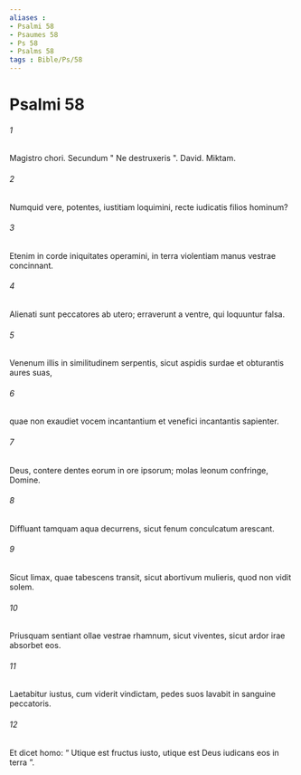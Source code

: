 ```yaml
---
aliases : 
- Psalmi 58
- Psaumes 58
- Ps 58
- Psalms 58
tags : Bible/Ps/58
---
```


# Psalmi 58

###### 1
Magistro chori. Secundum " Ne destruxeris ". David. Miktam.
###### 2
Numquid vere, potentes, iustitiam loquimini, recte iudicatis filios hominum?
###### 3
Etenim in corde iniquitates operamini, in terra violentiam manus vestrae concinnant.
###### 4
Alienati sunt peccatores ab utero; erraverunt a ventre, qui loquuntur falsa.
###### 5
Venenum illis in similitudinem serpentis, sicut aspidis surdae et obturantis aures suas,
###### 6
quae non exaudiet vocem incantantium et venefici incantantis sapienter.
###### 7
Deus, contere dentes eorum in ore ipsorum; molas leonum confringe, Domine.
###### 8
Diffluant tamquam aqua decurrens, sicut fenum conculcatum arescant.
###### 9
Sicut limax, quae tabescens transit, sicut abortivum mulieris, quod non vidit solem.
###### 10
Priusquam sentiant ollae vestrae rhamnum, sicut viventes, sicut ardor irae absorbet eos.
###### 11
Laetabitur iustus, cum viderit vindictam, pedes suos lavabit in sanguine peccatoris.
###### 12
Et dicet homo: “ Utique est fructus iusto, utique est Deus iudicans eos in terra ”.
